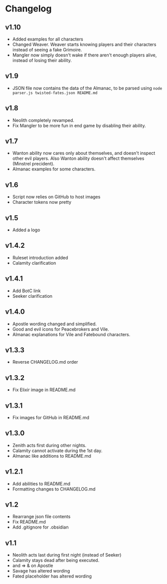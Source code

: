 # Changelog
## v1.10
* Added examples for all characters
* Changed Weaver. Weaver starts knowing players and their characters instead of seeing a fake Grimoire.
* Mangler now simply doesn't wake if there aren't enough players alive, instead of losing their ability.
## v1.9
* JSON file now contains the data of the Almanac, to be parsed using `node parser.js twisted-fates.json README.md`
## v1.8
* Neolith completely revamped.
* Fix Mangler to be more fun in end game by disabling their ability.
## v1.7
* Wanton ability now cares only about themselves, and doesn't inspect other evil players. Also Wanton ability doesn't affect themselves (Minstrel precident).
* Almanac examples for some characters.
## v1.6
* Script now relies on GitHub to host images
* Character tokens now pretty
## v1.5
* Added a logo
## v1.4.2
* Ruleset introduction added
* Calamity clarification
## v1.4.1
* Add BotC link
* Seeker clarification
## v1.4.0
* Apostle wording changed and simplified.
* Good and evil icons for Peacebrokers and Vile.
* Almanac explanations for Vile and Fatebound characters.
## v1.3.3
* Reverse CHANGELOG.md order
## v1.3.2
* Fix Elixir image in README.md
## v1.3.1
* Fix images for GitHub in README.md
## v1.3.0
* Zenith acts first during other nights.
* Calamity cannot activate during the 1st day.
* Almanac like additions to README.md
## v1.2.1
* Add abilities to README.md
* Formatting changes to CHANGELOG.md
## v1.2
* Rearrange json file contents
* Fix README.md
* Add .gitignore for .obsidian
## v1.1
* Neolith acts last during first night (instead of Seeker)
* Calamity stays dead after being executed.
* and => & on Apostle
* Savage has altered wording
* Fated placeholder has altered wording